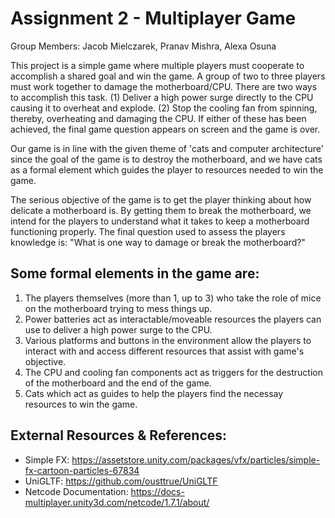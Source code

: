 
# Assignment 2 - Multiplayer Game

Group Members: Jacob Mielczarek, Pranav Mishra, Alexa Osuna

This project is a simple game where multiple players must cooperate to accomplish a shared goal and win the game. A group of two to three players must work together to damage the motherboard/CPU. There are two ways to accomplish this task. (1) Deliver a high power surge directly to the CPU causing it to overheat and explode. (2) Stop the cooling fan from spinning, thereby, overheating and damaging the CPU. If either of these has been achieved, the final game question appears on screen and the game is over.

Our game is in line with the given theme of 'cats and computer architecture' since the goal of the game is to destroy the motherboard, and we have cats as a formal element which guides the player to resources needed to win the game.

The serious objective of the game is to get the player thinking about how delicate a motherboard is. By getting them to break the motherboard, we intend for the players to understand what it takes to keep a motherboard functioning properly. The final question used to assess the players knowledge is: "What is one way to damage or break the motherboard?"

## Some formal elements in the game are:

1. The players themselves (more than 1, up to 3) who take the role of mice on the motherboard trying to mess things up.
2. Power batteries act as interactable/moveable resources the players can use to deliver a high power surge to the CPU.
3. Various platforms and buttons in the environment allow the players to interact with and access different resources that assist with game's objective.
4. The CPU and cooling fan components act as triggers for the destruction of the motherboard and the end of the game.
5. Cats which act as guides to help the players find the necessay resources to win the game.

## External Resources & References:

- Simple FX: https://assetstore.unity.com/packages/vfx/particles/simple-fx-cartoon-particles-67834
- UniGLTF: https://github.com/ousttrue/UniGLTF
- Netcode Documentation: https://docs-multiplayer.unity3d.com/netcode/1.7.1/about/
